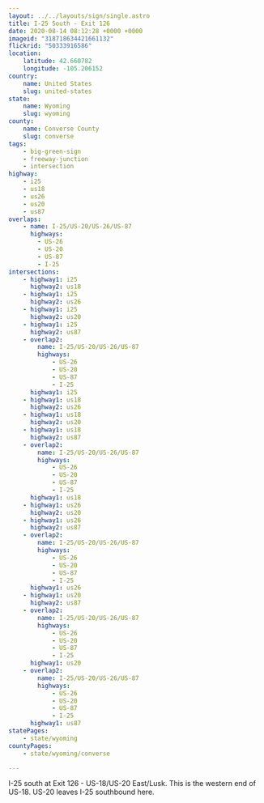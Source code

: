 ```yaml
---
layout: ../../layouts/sign/single.astro
title: I-25 South - Exit 126
date: 2020-08-14 08:12:28 +0000 +0000
imageid: "318718634421661132"
flickrid: "50333916586"
location:
    latitude: 42.660782
    longitude: -105.206152
country:
    name: United States
    slug: united-states
state:
    name: Wyoming
    slug: wyoming
county:
    name: Converse County
    slug: converse
tags:
    - big-green-sign
    - freeway-junction
    - intersection
highway:
    - i25
    - us18
    - us26
    - us20
    - us87
overlaps:
    - name: I-25/US-20/US-26/US-87
      highways:
        - US-26
        - US-20
        - US-87
        - I-25
intersections:
    - highway1: i25
      highway2: us18
    - highway1: i25
      highway2: us26
    - highway1: i25
      highway2: us20
    - highway1: i25
      highway2: us87
    - overlap2:
        name: I-25/US-20/US-26/US-87
        highways:
            - US-26
            - US-20
            - US-87
            - I-25
      highway1: i25
    - highway1: us18
      highway2: us26
    - highway1: us18
      highway2: us20
    - highway1: us18
      highway2: us87
    - overlap2:
        name: I-25/US-20/US-26/US-87
        highways:
            - US-26
            - US-20
            - US-87
            - I-25
      highway1: us18
    - highway1: us26
      highway2: us20
    - highway1: us26
      highway2: us87
    - overlap2:
        name: I-25/US-20/US-26/US-87
        highways:
            - US-26
            - US-20
            - US-87
            - I-25
      highway1: us26
    - highway1: us20
      highway2: us87
    - overlap2:
        name: I-25/US-20/US-26/US-87
        highways:
            - US-26
            - US-20
            - US-87
            - I-25
      highway1: us20
    - overlap2:
        name: I-25/US-20/US-26/US-87
        highways:
            - US-26
            - US-20
            - US-87
            - I-25
      highway1: us87
statePages:
    - state/wyoming
countyPages:
    - state/wyoming/converse

---
```

I-25 south at Exit 126 - US-18/US-20 East/Lusk.  This is the western end of US-18.  US-20 leaves I-25 southbound here.